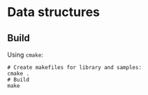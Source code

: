 # Data structures

## Build

Using `cmake`:

```
# Create makefiles for library and samples:
cmake .
# Build
make
```
